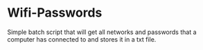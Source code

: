 # Wifi-Passwords
 Simple batch script that will get all networks and passwords that a computer has connected to and stores it in a txt file.
